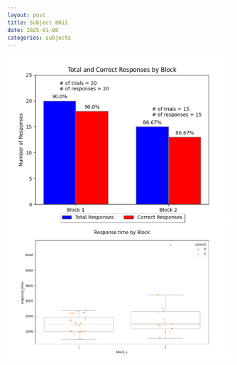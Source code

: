 ```yaml
---
layout: post
title: Subject 8011
date: 2025-01-08
categories: subjects
---
```


![](data/8011/run-28/8011_ATS_responses.png)
![](data/8011/run-28/8011_ATS_rt.png)
